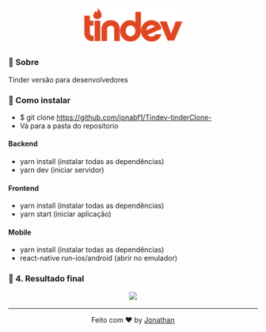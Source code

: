 <h1 align="center">
<img src="frontend/src/assets/logo.svg" width="200px"/>
</h1>

### :rocket: Sobre
Tinder versão para desenvolvedores

### :rocket: Como instalar
- $ git clone https://github.com/jonabf1/Tindev-tinderClone-
- Vá para a pasta do repositorio

#### Backend
- yarn install (instalar todas as dependências)
- yarn dev (iniciar servidor)

#### Frontend
- yarn install (instalar todas as dependências)
- yarn start (iniciar aplicação)

#### Mobile
- yarn install (instalar todas as dependências)
- react-native run-ios/android (abrir no emulador)

### :rocket: 4. Resultado final

<p align="center">
<img src="https://res.cloudinary.com/jonabf1/video/upload/v1574228530/Jonathan_Barros_Franco_LinkedIn_1_ilnzqu.gif"/>
</p>

<hr/>

<p align="center">
Feito com ♥ by <a href="https://www.linkedin.com/in/jonathan-barros-franco">Jonathan</a>
</p>

